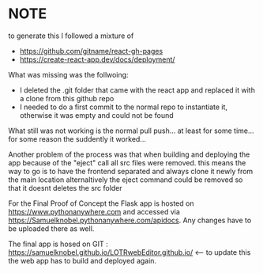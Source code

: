 # NOTE
to generate this I followed a mixture of
- https://github.com/gitname/react-gh-pages
- https://create-react-app.dev/docs/deployment/

What was missing was the follwoing:
- I deleted the .git folder that came with the react app and replaced it with a clone from this github repo
- I needed to do a first commit to the normal repo to instantiate it, otherwise it was empty and could not be found

What still was not working is the normal pull push... at least for some time... for some reason the suddently it worked...

Another problem of the process was that when building and deploying the app because of the "eject" call all src files were removed. 
this means the way to go is to have the frontend separated and always clone it newly from the main location
alternaltively the eject command could be removed so that it doesnt deletes the src folder

For the Final Proof of Concept the Flask app is hosted on https://www.pythonanywhere.com and accessed via https://Samuelknobel.pythonanywhere.com/apidocs. Any changes have to be uploaded there as well. 

The final app is hosed on GIT : https://samuelknobel.github.io/LOTRwebEditor.github.io/ <-- to update this the web app has to build and deployed again.

